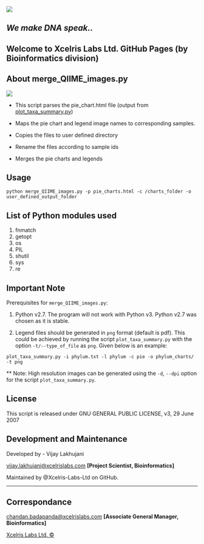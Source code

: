 ![](http://www.xcelrislabs.com/Images/Xcelris-An-Abellon-Company-Logo.png)


## _We make DNA speak.._
## Welcome to Xcelris Labs Ltd. GitHub Pages (by Bioinformatics division)

## About merge_QIIME_images.py

![]( https://httpsimage.com/img/flowchart4.png)


* This script parses the pie_chart.html file (output from [plot_taxa_summary.py](http://qiime.org/scripts/plot_taxa_summary.html))

* Maps the pie chart and legend image names to corresponding samples.

* Copies the files to user defined directory

* Rename the files according to sample ids

* Merges the pie charts and legends

## Usage

 `python merge_QIIME_images.py -p pie_charts.html -c /charts_folder
-o user_defined_output_folder`

## List of Python modules used
1. fnmatch
2. getopt
3. os
4. PIL
5. shutil
6. sys
7. re
 

## Important Note
Prerequisites for `merge_QIIME_images.py`:

1. Python v2.7. The program will not work with Python v3. Python v2.7 was chosen as it is stable.

2. Legend files should be generated in `png` format (default is pdf). This could be achieved by running the script `plot_taxa_summary.py` with the option `-t/--type_of_file` as `png`. Given below is an example:

`plot_taxa_summary.py -i phylum.txt -l phylum -c pie -o phylum_charts/ -t png`

** Note: High resolution images can be generated using the `-d`, `--dpi` option for the script `plot_taxa_summary.py`.

## License
This script is released under GNU GENERAL PUBLIC LICENSE, v3, 29 June 2007

## Development and Maintenance
Developed by - Vijay Lakhujani

vijay.lakhujani@xcelrislabs.com **[Project Scientist, Bioinformatics]**

Maintained by @Xcelris-Labs-Ltd on GitHub.

***

## Correspondance
chandan.badapanda@xcelrislabs.com **[Associate General Manager, Bioinformatics]**

[Xcelris Labs Ltd. &#169;](http://www.xcelrisgenomics.com/ContactUs.html)
